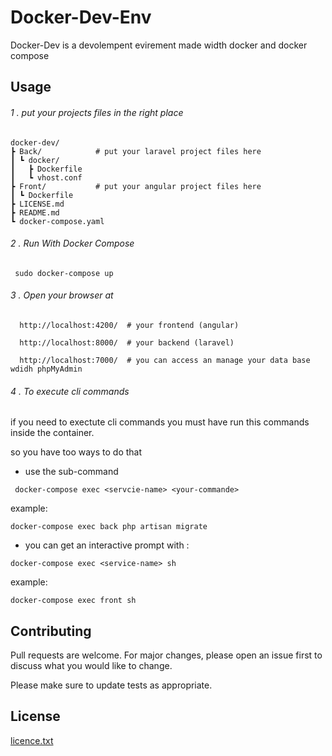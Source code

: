 # Docker-Dev-Env

Docker-Dev is a devolempent evirement made width docker and docker compose 

## Usage

 ###### 1 . put your projects files in the right place

```
docker-dev/
┣ Back/            # put your laravel project files here 
┃ ┗ docker/
┃   ┣ Dockerfile
┃   ┗ vhost.conf
┣ Front/           # put your angular project files here
┃ ┗ Dockerfile
┣ LICENSE.md
┣ README.md
┗ docker-compose.yaml
```

###### 2 . Run With Docker Compose

```
 sudo docker-compose up
```
###### 3 . Open your browser at

```
  http://localhost:4200/  # your frontend (angular)

  http://localhost:8000/  # your backend (laravel)
 
  http://localhost:7000/  # you can access an manage your data base wdidh phpMyAdmin

```

###### 4 . To execute cli commands

if you need to exectute cli commands you must have run this commands inside the container.

so you have too ways to do that

* use the sub-command 
```
 docker-compose exec <servcie-name> <your-commande>
``` 
  example:

```
docker-compose exec back php artisan migrate
```
*  you can get an interactive prompt with :

```
docker-compose exec <service-name> sh
```
  example:
```
docker-compose exec front sh
```

## Contributing
Pull requests are welcome. For major changes, please open an issue first to discuss what you would like to change.

Please make sure to update tests as appropriate.

## License
[licence.txt](LICENSE.md)